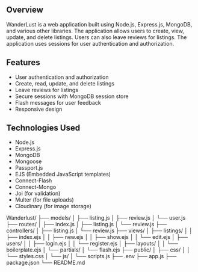 

## Overview

WanderLust is a web application built using Node.js, Express.js, MongoDB, and various other libraries. The application allows users to create, view, update, and delete listings. Users can also leave reviews for listings. The application uses sessions for user authentication and authorization.

## Features

- User authentication and authorization
- Create, read, update, and delete listings
- Leave reviews for listings
- Secure sessions with MongoDB session store
- Flash messages for user feedback
- Responsive design

## Technologies Used

- Node.js
- Express.js
- MongoDB
- Mongoose
- Passport.js
- EJS (Embedded JavaScript templates)
- Connect-Flash
- Connect-Mongo
- Joi (for validation)
- Multer (for file uploads)
- Cloudinary (for image storage)

Wanderlust/
├── models/
│   ├── listing.js
│   ├── review.js
│   └── user.js
├── routes/
│   ├── index.js
│   ├── listing.js
│   └── review.js
├── controllers/
│   ├── listing.js
│   └── review.js
├── views/
│   ├── listings/
│   │   ├── index.ejs
│   │   ├── new.ejs
│   │   ├── show.ejs
│   │   └── edit.ejs
│   ├── users/
│   │   ├── login.ejs
│   │   └── register.ejs
│   ├── layouts/
│   │   └── boilerplate.ejs
│   └── partials/
│       └── flash.ejs
├── public/
│   ├── css/
│   │   └── styles.css
│   └── js/
│       └── scripts.js
├── .env
├── app.js
├── package.json
└── README.md
